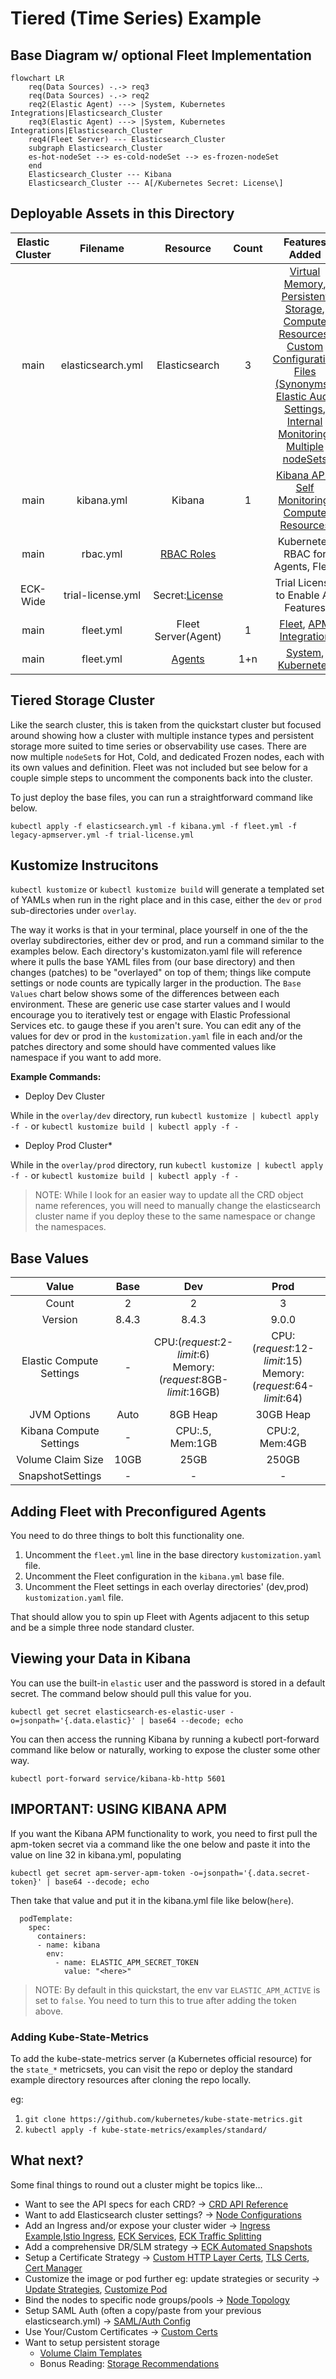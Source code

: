 # Tiered (Time Series) Example

## Base Diagram w/ optional Fleet Implementation

```mermaid
flowchart LR
	req(Data Sources) -.-> req3
	req(Data Sources) -.-> req2
	req2(Elastic Agent) ---> |System, Kubernetes Integrations|Elasticsearch_Cluster
	req3(Elastic Agent) ---> |System, Kubernetes Integrations|Elasticsearch_Cluster
	req4(Fleet Server) --- Elasticsearch_Cluster
	subgraph Elasticsearch_Cluster
	es-hot-nodeSet --> es-cold-nodeSet --> es-frozen-nodeSet
	end
	Elasticsearch_Cluster --- Kibana
	Elasticsearch_Cluster --- A[/Kubernetes Secret: License\]

```

## Deployable Assets in this Directory

| Elastic Cluster | Filename | Resource | Count |  Features Added |
| :-------------: |:-------------:| :-------------: | :-------------: | :-------------: |
|main|elasticsearch.yml|Elasticsearch|3|[Virtual Memory](https://www.elastic.co/guide/en/cloud-on-k8s/current/k8s-virtual-memory.html), [Persistent Storage](https://www.elastic.co/guide/en/cloud-on-k8s/current/k8s-volume-claim-templates.html), [Compute Resources](https://www.elastic.co/guide/en/cloud-on-k8s/current/k8s-managing-compute-resources.html), [Custom Configuration Files (Synonyms)](https://www.elastic.co/guide/en/cloud-on-k8s/current/k8s-bundles-plugins.html), [Elastic Audit Settings](https://www.elastic.co/guide/en/cloud-on-k8s/current/k8s_audit_logging.html), [Internal Monitoring](https://www.elastic.co/guide/en/cloud-on-k8s/current/k8s-stack-monitoring.html), [Multiple nodeSets](https://www.elastic.co/guide/en/cloud-on-k8s/current/k8s-orchestration.html#k8s-nodesets)|
|main|kibana.yml|Kibana|1|[Kibana APM Self Monitoring](https://www.elastic.co/guide/en/kibana/current/kibana-debugging.html), [Compute Resources](https://www.elastic.co/guide/en/cloud-on-k8s/current/k8s-kibana-advanced-configuration.html)|
|main|rbac.yml|[RBAC Roles](https://kubernetes.io/docs/reference/access-authn-authz/rbac/)||Kubernetes RBAC for Agents, Fleet|
|ECK-Wide|trial-license.yml|Secret:[License](https://www.elastic.co/guide/en/cloud-on-k8s/current/k8s-licensing.html)||Trial License to Enable All Features|
|main|fleet.yml|Fleet Server(Agent)|1|[Fleet](https://www.elastic.co/guide/en/cloud-on-k8s/current/k8s-elastic-agent-fleet.html), [APM Integration](https://www.elastic.co/guide/en/apm/guide/current/upgrade-to-apm-integration.html) |
|main|fleet.yml|[Agents](https://www.elastic.co/guide/en/cloud-on-k8s/current/k8s-elastic-agent-fleet-configuration-examples.html)|1+n|[System](https://docs.elastic.co/en/integrations/system), [Kubernetes](https://docs.elastic.co/integrations/kubernetes)|

## Tiered Storage Cluster

Like the search cluster, this is taken from the quickstart cluster but focused around showing how a cluster with multiple instance types and persistent storage more suited to time series or observability use cases.  There are now multiple `nodeSet`s for Hot, Cold, and dedicated Frozen nodes, each with its own values and definition.  Fleet was not included but see below for a couple simple steps to uncomment the components back into the cluster.

To just deploy the base files, you can run a straightforward command like below. 

`kubectl apply -f elasticsearch.yml -f kibana.yml -f fleet.yml -f legacy-apmserver.yml -f trial-license.yml`

## Kustomize Instrucitons

`kubectl kustomize` or `kubectl kustomize build` will generate a templated set of YAMLs when run in the right place and in this case, either the `dev` or `prod` sub-directories under `overlay`.

The way it works is that in your terminal, place yourself in one of the the overlay subdirectories, either dev or prod, and run a command similar to the examples below.  Each directory's kustomizaton.yaml file will reference where it pulls the base YAML files from (our base directory) and then changes (patches) to be "overlayed" on top of them; things like compute settings or node counts are typically larger in the production.  The `Base Values` chart below shows some of the differences between each environment. These are generic use case starter values and I would encourage you to iteratively test or engage with Elastic Professional Services etc. to gauge these if you aren't sure.  You can edit any of the values for dev or prod in the `kustomization.yaml` file in each and/or the patches directory and some should have commented values like namespace if you want to add more.  

**Example Commands:**

- Deploy Dev Cluster

While in the `overlay/dev` directory, run `kubectl kustomize | kubectl apply -f -` or `kubectl kustomize build | kubectl apply -f -`

- Deploy Prod Cluster*

While in the `overlay/prod` directory, run `kubectl kustomize | kubectl apply -f -` or `kubectl kustomize build | kubectl apply -f -`

>NOTE: While I look for an easier way to update all the CRD object name references, you will need to manually change the elasticsearch cluster name if you deploy these to the same namespace or change the namespaces. 

## Base Values

| Value | Base | Dev | Prod |
| :-------------: | :-------------: | :-------------: |:-------------: |
|Count|2|2|3|
|Version|8.4.3|8.4.3|9.0.0|
|Elastic Compute Settings|-|CPU:(*request*:2-*limit*:6)<br>Memory:(*request*:8GB-*limit*:16GB)|CPU:(*request*:12-*limit*:15)<br>Memory:(*request*:64-*limit*:64)|
|JVM Options|Auto|8GB Heap|30GB Heap|
|Kibana Compute Settings|-|CPU:.5, Mem:1GB|CPU:2, Mem:4GB|
|Volume Claim Size|10GB|25GB|250GB|
|SnapshotSettings|-|-|-|

## Adding Fleet with Preconfigured Agents

You need to do three things to bolt this functionality one. 
1) Uncomment the `fleet.yml` line in the base directory `kustomization.yaml` file.
2) Uncomment the Fleet configuration in the `kibana.yml` base file.
3) Uncomment the Fleet settings in each overlay directories' (dev,prod) `kustomization.yaml` file.

That should allow you to spin up Fleet with Agents adjacent to this setup and be a simple three node standard cluster.

## Viewing your Data in Kibana

You can use the built-in `elastic` user and the password is stored in a default secret. The command below should pull this value for you. 

`kubectl get secret elasticsearch-es-elastic-user -o=jsonpath='{.data.elastic}' | base64 --decode; echo`

You can then access the running Kibana by running a kubectl port-forward command like below or naturally, working to expose the cluster some other way.

`kubectl port-forward service/kibana-kb-http 5601`

## IMPORTANT: USING KIBANA APM

If you want the Kibana APM functionality to work, you need to first pull the apm-token secret via a command like the one below and paste it into the value on line 32 in kibana.yml, populating 

`kubectl get secret apm-server-apm-token -o=jsonpath='{.data.secret-token}' | base64 --decode; echo`

Then take that value and put it in the kibana.yml file like below(`here`).

```
  podTemplate:
    spec:
      containers:
      - name: kibana
        env:
          - name: ELASTIC_APM_SECRET_TOKEN
            value: "<here>"     
```

> NOTE: By default in this quickstart, the env var `ELASTIC_APM_ACTIVE` is set to `false`. You need to turn this to true after adding the token above.

### Adding Kube-State-Metrics

To add the kube-state-metrics server (a Kubernetes official resource) for the `state_*` metricsets, you can visit the repo or deploy the standard example directory resources after cloning the repo locally.

eg:
1. `git clone https://github.com/kubernetes/kube-state-metrics.git`
2. `kubectl apply -f kube-state-metrics/examples/standard/`


## What next?

Some final things to round out a cluster might be topics like...


- Want to see the API specs for each CRD? -> [CRD API Reference](https://www.elastic.co/guide/en/cloud-on-k8s/current/k8s-api-reference.html)
- Want to add Elasticsearch cluster settings? -> [Node Configurations](https://www.elastic.co/guide/en/cloud-on-k8s/current/k8s-node-configuration.html)
- Add an Ingress and/or expose your cluster wider -> [Ingress Example](https://github.com/elastic/cloud-on-k8s/tree/main/config/recipes/traefik),[Istio Ingress](https://github.com/elastic/cloud-on-k8s/tree/main/config/recipes/istio-gateway), [ECK Services](https://www.elastic.co/guide/en/cloud-on-k8s/current/k8s-services.html), [ECK Traffic Splitting](https://www.elastic.co/guide/en/cloud-on-k8s/current/k8s-traffic-splitting.html)
- Add a comprehensive DR/SLM strategy -> [ECK Automated Snapshots](https://www.elastic.co/guide/en/cloud-on-k8s/current/k8s-snapshots.html)
- Setup a Certificate Strategy -> [Custom HTTP Layer Certs](https://www.elastic.co/guide/en/cloud-on-k8s/current/k8s-custom-http-certificate.html), [TLS Certs](https://www.elastic.co/guide/en/cloud-on-k8s/current/k8s-tls-certificates.html), [Cert Manager]()
- Customize the image or pod further eg: update strategies or security -> [Update Strategies](https://www.elastic.co/guide/en/cloud-on-k8s/current/k8s-update-strategy.html), [Customize Pod](https://www.elastic.co/guide/en/cloud-on-k8s/current/k8s-customize-pods.html)
- Bind the nodes to specific node groups/pools -> [Node Topology](https://www.elastic.co/guide/en/cloud-on-k8s/current/k8s-advanced-node-scheduling.html)
- Setup SAML Auth (often a copy/paste from your previous elasticsearch.yml) -> [SAML/Auth Config](https://www.elastic.co/guide/en/cloud-on-k8s/current/k8s-saml-authentication.html)
- Use Your/Custom Certificates -> [Custom Certs](https://www.elastic.co/guide/en/cloud-on-k8s/current/k8s-custom-http-certificate.html)
- Want to setup persistent storage
	+ [Volume Claim Templates](https://www.elastic.co/guide/en/cloud-on-k8s/current/k8s-volume-claim-templates.html)
	+ Bonus Reading: [Storage Recommendations](https://www.elastic.co/guide/en/cloud-on-k8s/current/k8s-storage-recommendations.html) 
